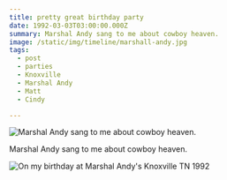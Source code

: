```yaml
---
title: pretty great birthday party
date: 1992-03-03T03:00:00.000Z
summary: Marshal Andy sang to me about cowboy heaven.
image: /static/img/timeline/marshall-andy.jpg
tags:
  - post
  - parties 
  - Knoxville
  - Marshal Andy
  - Matt
  - Cindy

---
```


![Marshal Andy sang to me about cowboy heaven.](/static/img/timeline/marshal-andy-mar2-1992.jpg "Marshal Andy sang to me about cowboy heaven.")

Marshal Andy sang to me about cowboy heaven.

![On my birthday at Marshal Andy's Knoxville TN 1992](/static/img/timeline/david-and-cindy-at-marshal-andys-mar-2-1992.jpg "On my birthday at Marshal Andy's Knoxville TN 1992")